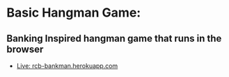 # Basic Hangman Game:
## Banking Inspired hangman game that runs in the browser

* [Live: rcb-bankman.herokuapp.com](http://rcb-bankman.herokuapp.com/)
